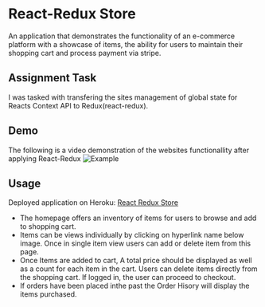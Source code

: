 # React-Redux Store
An application that demonstrates the functionality of an e-commerce platform with a showcase of items, the ability for users to maintain their shopping cart and process payment via stripe. 

## Assignment Task
I was tasked with transfering the sites management of global state for Reacts Context API to Redux(react-redux). 

## Demo
The following is a video demonstration of the websites functionallity after applying React-Redux
![Example](./assets/Demo.gif)


## Usage
Deployed application on Heroku: [React Redux Store]()
* The homepage offers an inventory of items for users to browse and add to shopping cart. 
* Items can be views individually by clicking on hyperlink name below image. Once in single item view users can add or delete item from this page. 
* Once Items are added to cart, A total price should be displayed as well as a count for each item in the cart. Users can delete items directly from the shopping cart. If logged in, the user can proceed to checkout. 
* If orders have been placed inthe past the Order Hisory will display the items purchased. 